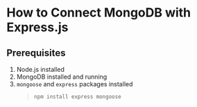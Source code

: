 # How to Connect MongoDB with Express.js

## Prerequisites
1. Node.js installed
2. MongoDB installed and running
3. `mongoose` and `express` packages installed
    > `npm install express mongoose`

